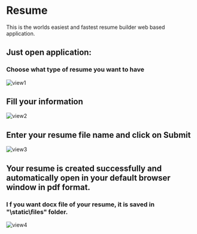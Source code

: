 # Resume
This is the worlds easiest and fastest resume builder web based application.
## Just open application:
### Choose what type of resume you want to have
![view1](https://user-images.githubusercontent.com/80202023/198866623-03cee67f-58a8-4ad0-bdc0-0bd360a864e4.png)
## Fill your information
![view2](https://user-images.githubusercontent.com/80202023/198866643-4697fb46-7f39-420b-a4b5-4af397295f01.png)
## Enter your resume file name and click on Submit
![view3](https://user-images.githubusercontent.com/80202023/198866649-192a3032-c8f0-4ea8-a822-5c3353ed28f0.png)
## Your resume is created successfully and automatically open in your default browser window in pdf format.
### I f you want docx file of your resume, it is saved in "\static\files\" folder.
![view4](https://user-images.githubusercontent.com/80202023/198866651-36ab7f42-8059-4304-85e1-db9b12038e13.png)
